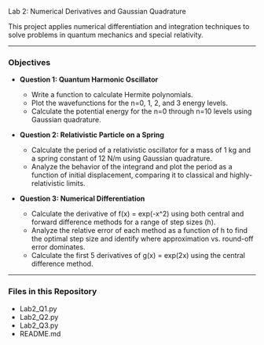 Lab 2: Numerical Derivatives and Gaussian Quadrature

This project applies numerical differentiation and integration techniques to solve problems in quantum mechanics and special relativity.

---
### Objectives

* **Question 1: Quantum Harmonic Oscillator**
    * Write a function to calculate Hermite polynomials.
    * Plot the wavefunctions for the n=0, 1, 2, and 3 energy levels.
    * Calculate the potential energy for the n=0 through n=10 levels using Gaussian quadrature.

* **Question 2: Relativistic Particle on a Spring**
    * Calculate the period of a relativistic oscillator for a mass of 1 kg and a spring constant of 12 N/m using Gaussian quadrature.
    * Analyze the behavior of the integrand and plot the period as a function of initial displacement, comparing it to classical and highly-relativistic limits.

* **Question 3: Numerical Differentiation**
    * Calculate the derivative of f(x) = exp(-x^2) using both central and forward difference methods for a range of step sizes (h).
    * Analyze the relative error of each method as a function of h to find the optimal step size and identify where approximation vs. round-off error dominates.
    * Calculate the first 5 derivatives of g(x) = exp(2x) using the central difference method.

---
### Files in this Repository

* Lab2_Q1.py
* Lab2_Q2.py
* Lab2_Q3.py
* README.md